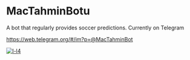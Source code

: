 # MacTahminBotu
A bot that regularly provides soccer predictions. Currently on Telegram

https://web.telegram.org/#/im?p=@MacTahminBot

<a href="https://ibb.co/xjHMPD3"><img src="https://i.ibb.co/Xs8zNbV/l-l4.png" alt="l-l4" border="0"></a>

